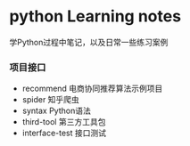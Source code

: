 # python Learning notes

学Python过程中笔记，以及日常一些练习案例

### 项目接口
- recommend         电商协同推荐算法示例项目
- spider            知乎爬虫
- syntax            Python语法
- third-tool        第三方工具包
- interface-test    接口测试
